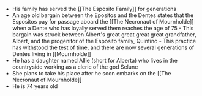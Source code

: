 - His family has served the [[The Esposito Family]] for generations
- An age old bargain between the Epositos and the Dentes states that the Espositos pay for passage aboard the [[The Necronaut of Mournholde]] when a Dente who has loyally served them reaches the age of 75
		- This bargain was struck between Albert's great great great great grandfather, Albert, and the progenitor of the Esposito family, Quintino
		- This practice has withstood the test of time, and there are now several generations of Dentes living in [[Mournholde]]
- He has a daughter named Allie (short for Alberta) who lives in the countryside working as a cleric of the god Selune
-  She plans to take his place after he soon embarks on the [[The Necronaut of Mournholde]]
- He is 74 years old